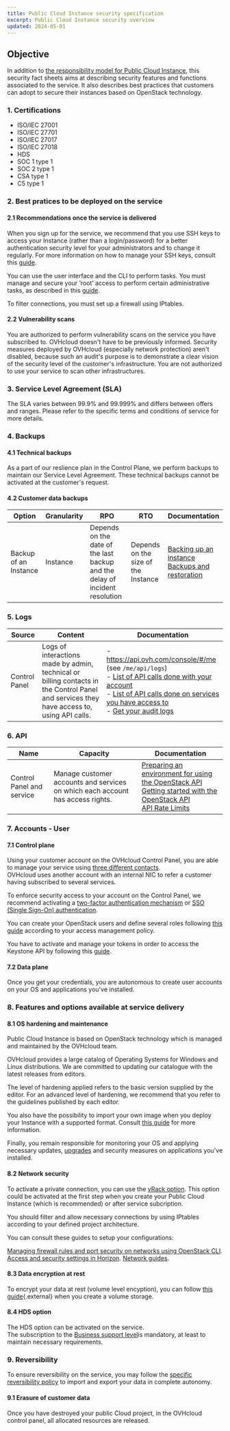 ```yaml
---
title: Public Cloud Instance security specification
excerpt: Public Cloud Instance security overview
updated: 2024-05-01
---
```


## Objective

In addition to [the responsibility model for Public Cloud Instance](/pages/public_cloud/compute/responsibility-model-instances), this security fact sheets aims at describing security features and functions associated to the service. It also describes best practices that customers can adopt to secure their instances based on OpenStack technology.

### 1. Certifications

- ISO/IEC 27001
- ISO/IEC 27701
- ISO/IEC 27017
- ISO/IEC 27018
- HDS
- SOC 1 type 1
- SOC 2 type 1
- CSA type 1
- C5 type 1

### 2. Best pratices to be deployed on the service

#### 2.1 Recommendations once the service is delivered

When you sign up for the service, we recommend that you use SSH keys to access your Instance (rather than a login/password) for a better authentication security level for your administrators and to change it regularly. For more information on how to manage your SSH keys, consult this [guide](/pages/public_cloud/compute/public-cloud-first-steps).

You can use the user interface and the CLI to perform tasks. You must manage and secure your ‘root’ access  to perform certain administrative tasks, as described in this [guide](/pages/public_cloud/compute/become_root_and_change_password).

To filter connections, you must set up a firewall using IPtables. 

#### 2.2 Vulnerability scans

You are authorized to perform vulnerability scans on the service you have subscribed to. OVHcloud doesn't have to be previously informed.
Security measures deployed by OVHcloud (especially network protection) aren't disabled, because such an audit's purpose is to demonstrate a clear vision of the security level of the customer's infrastructure.
You are not authorized to use your service to scan other infrastructures.

### 3. Service Level Agreement (SLA)

The SLA varies between 99.9% and 99.999% and differs between offers and ranges. Please refer to the specific terms and conditions of service for more details.

### 4. Backups

#### 4.1 Technical backups

As a part of our reslience plan in the Control Plane, we perform backups to maintain our Service Level Agreement. These technical backups cannot be activated at the customer's request.


#### 4.2 Customer data backups

| **Option** | **Granularity** | **RPO** | **RTO** | **Documentation** |
| --- | --- | --- | --- | --- |
| Backup of an Instance | Instance | Depends on the date of the last backup and the delay of incident resolution | Depends on the size of the Instance | [Backing up an instance](/pages/public_cloud/compute/save_an_instance)<br>[Backups and restoration](/pages/public_cloud/compute/create_restore_a_virtual_server_with_a_backup)|


### 5. Logs

| **Source** | **Content** | **Documentation** |
| --- | --- | --- |
| Control Panel | Logs of interactions made by admin, technical or billing contacts in the Control Panel and services they have access to, using API calls. |- <https://api.ovh.com/console/#/me> (see `/me/api/logs`)<br>- [List of API calls done with your account](https://api.ovh.com/console/#/me/api/logs/self~GET)<br>- [List of API calls done on services you have access to](https://api.ovh.com/console/#/me/api/logs/services~GET)<br>- [Get your audit logs](https://api.ovh.com/console/#/me/logs/audit~GET) |

### 6. API

| **Name** | **Capacity** | **Documentation** |
| --- | --- | --- |
| Control Panel and service | Manage customer accounts and services on which each account has access rights. | [Preparing an environment for using the OpenStack API](/pages/public_cloud/compute/prepare_the_environment_for_using_the_openstack_api)<br>[Getting started with the OpenStack API](/pages/public_cloud/compute/starting_with_nova)<br>[API Rate Limits](/pages/public_cloud/compute/api_rate_limits) |

### 7. Accounts - User

#### 7.1 Control plane

Using your customer account on the OVHcloud Control Panel, you are able to manage your service using [three different contacts](/pages/account_and_service_management/account_information/managing_contacts).<br>
OVHcloud uses another account with an internal NIC to refer a customer having subscribed to several services.

To enforce security access to your account on the Control Panel, we recommend activating a [two-factor authentication mechanism](/pages/account_and_service_management/account_information/secure-ovhcloud-account-with-2fa) or [SSO (Single Sign-On) authentication](/pages/account_and_service_management/account_information/ovhcloud-account-connect-saml-adfs).

You can create your OpenStack users and define several roles following [this guide](/pages/public_cloud/compute/create_and_delete_a_user) according to your access management policy.

You have to activate and manage your tokens in order to access the Keystone API by following this [guide](/pages/public_cloud/compute/managing_tokens).

#### 7.2 Data plane

Once you get your credentials, you are autonomous to create user accounts on your OS and applications you've installed.

### 8. Features and options available at service delivery

#### 8.1 OS hardening and maintenance

Public Cloud Instance is based on OpenStack technology which is managed and maintained by the OVHcloud team.

OVHcloud provides a large catalog of Operating Systems for Windows and Linux distributions. We are committed to updating our catalogue with the latest releases from editors.

The level of hardening applied refers to the basic version supplied by the editor. For an advanced level of hardening, we recommend that you refer to the guidelines published by each editor.

You also have the possibility to import your own image when you deploy your Instance with a supported format. Consult [this guide](/pages/public_cloud/compute/upload_own_image) for more information.

Finally, you remain responsible for monitoring your OS and applying necessary updates, [upgrades](/pages/public_cloud/compute/upgrading_operating_system) and security measures on applications you've installed.

#### 8.2 Network security

To activate a private connection, you can use the [vRack option](/pages/public_cloud/public_cloud_network_services/getting-started-07-creating-vrack). This option could be activated at the first step when you create your Public Cloud Instance (which is recommended) or after service subcription.

You should filter and allow necessary connections by using IPtables according to your defined project architecture. 

You can consult these guides to setup your configurations:

[Managing firewall rules and port security on networks using OpenStack CLI](/pages/public_cloud/compute/security_group_private_network).
[Access and security settings in Horizon](/pages/public_cloud/compute/access_and_security_in_horizon).
[Network guides](/pages/public_cloud/public_cloud_network_services).

#### 8.3 Data encryption at rest

To encrypt your data at rest (volume level encyption), you can follow [this guide](https://docs.openstack.org/cinder/pike/configuration/block-storage/volume-encryption.html#create-an-encrypted-volume){.external} when you create a volume storage.

#### 8.4 HDS option

The HDS option can be activated on the service.<br>
The subscription to the [Business support level](https://www.ovhcloud.com/en/support-levels/business/)is mandatory, at least to maintain necessary requirements.

### 9. Reversibility

To ensure reversibility on the service, you may follow the [specific reversibility policy](/pages/account_and_service_management/reversibility/03-public-cloud-reversibility-policy) to import and export your data in complete autonomy. 

#### 9.1 Erasure of customer data

Once you have destroyed your public Cloud project, in the OVHcloud control panel, all allocated resources are released.
